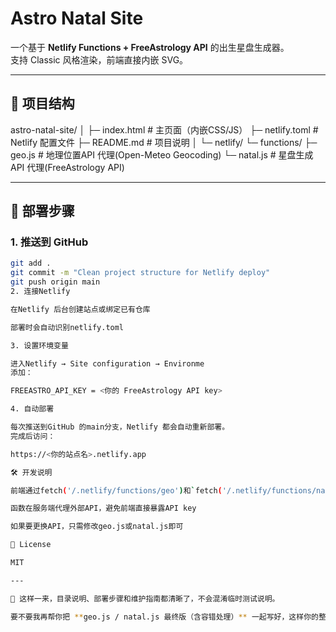 # Astro Natal Site

一个基于 **Netlify Functions + FreeAstrology API** 的出生星盘生成器。  
支持 Classic 风格渲染，前端直接内嵌 SVG。

---

## 📂 项目结构
astro-natal-site/
│
├─ index.html # 主页面（内嵌CSS/JS）
├─ netlify.toml # Netlify 配置文件
├─ README.md # 项目说明
│
└─ netlify/
└─ functions/
├─ geo.js # 地理位置API 代理(Open-Meteo Geocoding)
└─ natal.js # 星盘生成API 代理(FreeAstrology API)

---

## 🚀 部署步骤

### 1. 推送到 GitHub
```bash
git add .
git commit -m "Clean project structure for Netlify deploy"
git push origin main
2. 连接Netlify

在Netlify 后台创建站点或绑定已有仓库

部署时会自动识别netlify.toml

3. 设置环境变量

进入Netlify → Site configuration → Environme
添加：

FREEASTRO_API_KEY = <你的 FreeAstrology API key>

4. 自动部署

每次推送到GitHub 的main分支，Netlify 都会自动重新部署。
完成后访问：

https://<你的站点名>.netlify.app

🛠️ 开发说明

前端通过fetch('/.netlify/functions/geo')和`fetch('/.netlify/functions/natal')调用函数

函数在服务端代理外部API，避免前端直接暴露API key

如果要更换API，只需修改geo.js或natal.js即可

📜 License

MIT

---

📌 这样一来，目录说明、部署步骤和维护指南都清晰了，不会混淆临时测试说明。  

要不要我再帮你把 **geo.js / natal.js 最终版（含容错处理）** 一起写好，这样你的整个 repo 就真正“production ready”？
